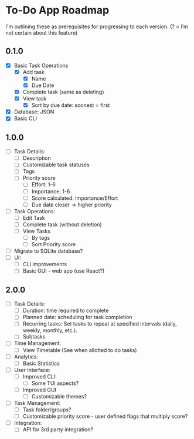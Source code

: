 # To-Do App Roadmap
I'm outlining these as prerequisites for progressing to each version.
(? = I’m not certain about this feature)

## 0.1.0
- [x] Basic Task Operations
    - [x] Add task
        - [x] Name
        - [x] Due Date
    - [x] Complete task (same as deleting)
    - [x] View task
        - [x] Sort by due date: soonest = first
- [x] Database: JSON
- [x] Basic CLI

## 1.0.0
- [ ] Task Details:
    - [ ] Description
    - [ ] Customizable task statuses
    - [ ] Tags
    - [ ] Priority score
        - [ ] Effort: 1-6
        - [ ] Importance: 1-6
        - [ ] Score calculated: Importance/Effort
        - [ ] Due date closer -> higher priority
- [ ] Task Operations:
    - [ ] Edit Task
    - [ ] Complete task (without deletion)
    - [ ] View Tasks
        - [ ] By tags
        - [ ] Sort Priority score
- [ ] Migrate to SQLite database?
- [ ] UI:
    - [ ] CLI improvements
    - [ ] Basic GUI - web app (use React?)

## 2.0.0
- [ ] Task Details:
    - [ ] Duration: time required to complete
    - [ ] Planned date: scheduling for task completion
    - [ ] Recurring tasks: Set tasks to repeat at specified intervals (daily, weekly, monthly, etc.).
    - [ ] Subtasks
- [ ] Time Management:
    - [ ] View Timetable (See when allotted to do tasks)
- [ ] Analytics:
    - [ ] Basic Statistics
- [ ] User Interface:
    - [ ] Improved CLI:
        - [ ] Some TUI aspects?
    - [ ] Improved GUI
        - [ ] Customizable themes?
- [ ] Task Management:
    - [ ] Task folder/groups?
    - [ ] Customizable priority score - user defined flags that multiply score?
- [ ] Integration:
    - [ ] API for 3rd party integration?